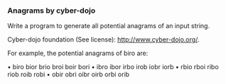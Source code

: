 ### Anagrams by cyber-dojo
Write a program to generate all potential anagrams of an input string.

Cyber-dojo foundation (See license): http://www.cyber-dojo.org/.

For example, the potential anagrams of biro are:

• biro bior brio broi boir bori
• ibro ibor irbo irob iobr iorb
• rbio rboi ribo riob roib robi
• obir obri oibr oirb orbi orib